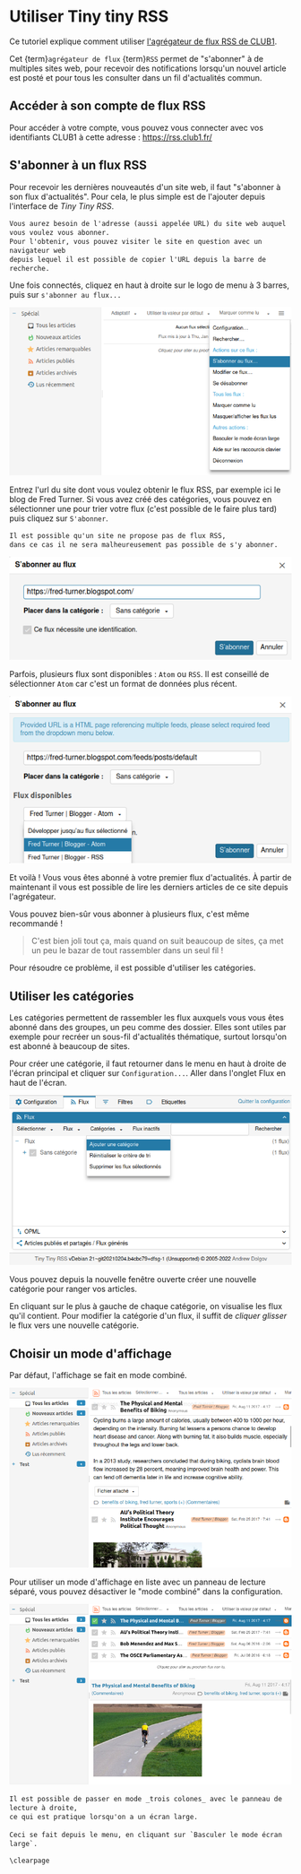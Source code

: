 # Utiliser Tiny tiny RSS

Ce tutoriel explique comment utiliser [l'agrégateur de flux RSS de CLUB1](/services/rss.md).

Cet {term}`agrégateur de flux` {term}`RSS` permet de "s'abonner" à de multiples sites web,
pour recevoir des notifications lorsqu'un nouvel article est posté
et pour tous les consulter dans un fil d'actualités commun.

## Accéder à son compte de flux RSS

Pour accéder à votre compte, vous pouvez vous connecter avec vos identifiants CLUB1 à cette adresse : <https://rss.club1.fr/>

## S'abonner à un flux RSS

Pour recevoir les dernières nouveautés d'un site web, il faut "s'abonner à son flux d'actualités".
Pour cela, le plus simple est de l'ajouter depuis l'interface de _Tiny Tiny RSS_.

```{note}
Vous aurez besoin de l'adresse (aussi appelée URL) du site web auquel vous voulez vous abonner.
Pour l'obtenir, vous pouvez visiter le site en question avec un navigateur web
depuis lequel il est possible de copier l'URL depuis la barre de recherche.
```

Une fois connectés, cliquez en haut à droite sur le logo de menu à 3 barres, puis sur `s'abonner au flux...`

![visualisation du menu](flux-rss/capture_1.png)

Entrez l'url du site dont vous voulez obtenir le flux RSS, par exemple ici le blog de Fred Turner.
Si vous avez créé des catégories, vous pouvez en sélectionner une pour trier votre flux (c'est possible de le faire plus tard)
puis cliquez sur `S'abonner`.

```{warning}
Il est possible qu'un site ne propose pas de flux RSS,
dans ce cas il ne sera malheureusement pas possible de s'y abonner.
```

![lien vers site](flux-rss/capture_2.png)

Parfois, plusieurs flux sont disponibles : `Atom` ou `RSS`. Il est conseillé de sélectionner `Atom` car c'est un format de données plus récent.

![Atom vs RSS](flux-rss/capture_3.png)

Et voilà ! Vous vous êtes abonné à votre premier flux d'actualités.
À partir de maintenant il vous est possible de lire les derniers articles de ce site depuis l'agrégateur.

Vous pouvez bien-sûr vous abonner à plusieurs flux, c'est même recommandé !

> C'est bien joli tout ça, mais quand on suit beaucoup de sites,
> ça met un peu le bazar de tout rassembler dans un seul fil !

Pour résoudre ce problème, il est possible d'utiliser les catégories.

## Utiliser les catégories

Les catégories permettent de rassembler les flux auxquels vous vous êtes abonné dans des groupes, un peu comme des dossier.
Elles sont utiles par exemple pour recréer un sous-fil d'actualités thématique,
surtout lorsqu'on est abonné à beaucoup de sites.

Pour créer une catégorie, il faut retourner dans le menu en haut à droite de l'écran principal et cliquer sur `Configuration...`.
Aller dans l'onglet Flux en haut de l'écran.

![Config catégories 1](flux-rss/capture_4.png)

Vous pouvez depuis la nouvelle fenêtre ouverte créer une nouvelle catégorie pour ranger vos articles.

En cliquant sur le plus à gauche de chaque catégorie, on visualise les flux qu'il contient. 
Pour modifier la catégorie d'un flux, il suffit de *cliquer glisser* le flux vers une nouvelle catégorie.

## Choisir un mode d'affichage

Par défaut, l'affichage se fait en mode combiné.

![Mode d'affichage combiné](flux-rss/capture_5.png)

Pour utiliser un mode d'affichage en liste avec un panneau de lecture séparé, 
vous pouvez désactiver le "mode combiné" dans la configuration.

![Mode d'affichage en liste](flux-rss/capture_6.png)

```{tip}
Il est possible de passer en mode _trois colones_ avec le panneau de lecture à droite,
ce qui est pratique lorsqu'on a un écran large.

Ceci se fait depuis le menu, en cliquant sur `Basculer le mode écran large`.
```


```{raw} latex
\clearpage
```
